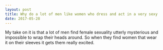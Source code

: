 ```yaml
---
layout: post
title: Why do a lot of men like women who dress and act in a very sexy way?
date: 2017-05-28
---
```


<p>My take on it is that a lot of men find female sexuality utterly mysterious and impossible to wrap their heads around. So when they find women that wear it on their sleeves it gets them really excited.</p>
